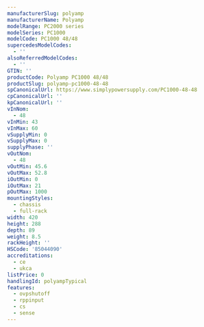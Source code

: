 ```yaml
---
manufacturerSlug: polyamp
manufacturerName: Polyamp
modelRange: PC2000 series
modelSeries: PC1000
modelCode: PC1000 48/48
supercedesModelCodes:
  - ''
alsoReferredModelCodes:
  - ''
GTIN: ''
productCode: Polyamp PC1000 48/48
productSlug: polyamp-pc1000-48-48
spCanonicalUrl: https://www.simplypowersupply.com/PC1000-48-48
cpCanonicalUrl: ''
kpCanonicalUrl: ''
vInNom:
  - 48
vInMin: 43
vInMax: 60
vSupplyMin: 0
vSupplyMax: 0
supplyPhase: ''
vOutNom:
  - 48
vOutMin: 45.6
vOutMax: 52.8
iOutMin: 0
iOutMax: 21
pOutMax: 1000
mountingStyles:
  - chassis
  - full-rack
width: 420
height: 288
depth: 89
weight: 8.5
rackHeight: ''
HSCode: '85044090'
accreditations:
  - ce
  - ukca
listPrice: 0
handlingId: polyampTypical
features:
  - ovpshutoff
  - rppinput
  - cs
  - sense
---
```

